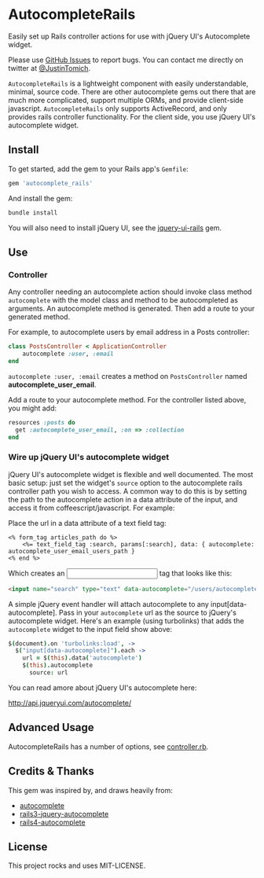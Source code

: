 # AutocompleteRails

Easily set up Rails controller actions for use with jQuery UI's Autocomplete widget.

Please use [GitHub Issues] to report bugs. You can contact me directly on twitter at
[@JustinTomich](https://twitter.com/justintomich).

`AutocompleteRails` is a lightweight component with easily understandable, minimal, source code. There are
other autocomplete gems out there that are much more complicated, support multiple ORMs, and provide client-side 
javascript. `AutocompleteRails` only supports ActiveRecord, and only provides rails controller functionality. For the
client side, you use jQuery UI's autocomplete widget.



## Install

To get started, add the gem to your Rails app's `Gemfile`:

```ruby
gem 'autocomplete_rails'
```

And install the gem:

```sh
bundle install
```

You will also need to install jQuery UI, see the [jquery-ui-rails](https://github.com/joliss/jquery-ui-rails) gem.


## Use

### Controller

Any controller needing an autocomplete action should invoke class method `autocomplete` with the model class and 
method to be autocompleted as arguments. An autocomplete method is generated. Then add a route to your generated 
method. 

For example, to autocomplete users by email address in a Posts controller:

```ruby
class PostsController < ApplicationController
    autocomplete :user, :email
end
```

`autocomplete :user, :email` creates a method on `PostsController` named __autocomplete_user_email__.

Add a route to your autocomplete method. For the controller listed above, you might add:

```ruby
resources :posts do
  get :autocomplete_user_email, :on => :collection
end
```


### Wire up jQuery UI's autocomplete widget

jQuery UI's autocomplete widget is flexible and well documented. The most basic setup: just set the widget's 
`source` option to the autocomplete rails controller path you wish to access. A common way to do
this is by setting the path to the autocomplete action in a data attribute of the input, and access it from
coffeescript/javascript. For example:

Place the url in a data attribute of a text field tag:

```erb
<% form_tag articles_path do %>
    <%= text_field_tag :search, params[:search], data: { autocomplete: autocomplete_user_email_users_path }
<% end %>
```

Which creates an <input> tag that looks like this:

```html
<input name="search" type="text" data-autocomplete="/users/autocomplete_user_email">
```


A simple jQuery event handler will attach autocomplete to any input[data-autocomplete]. Pass 
in your `autocomplete` url as the source to jQuery's autocomplete widget. Here's an example (using turbolinks) 
that adds the `autocomplete` widget to the input field show above:

```coffeescript
$(document).on 'turbolinks:load', ->
  $("input[data-autocomplete]").each ->
    url = $(this).data('autocomplete')
    $(this).autocomplete
      source: url
```

You can read amore about jQuery UI's autocomplete here:

http://api.jqueryui.com/autocomplete/


## Advanced Usage

AutocompleteRails has a number of options, see [controller.rb](lib/autocomplete_rails/controller.rb).


## Credits & Thanks

This gem was inspired by, and draws heavily from:

* [autocomplete](https://github.com/voislavj/autocomplete)
* [rails3-jquery-autocomplete](https://github.com/crowdint/rails3-jquery-autocomplete)
* [rails4-autocomplete](https://github.com/peterwillcn/rails4-autocomplete)


## License

This project rocks and uses MIT-LICENSE.


[GitHub Issues]: https://github.com/tomichj/autocomplete_rails/issues
